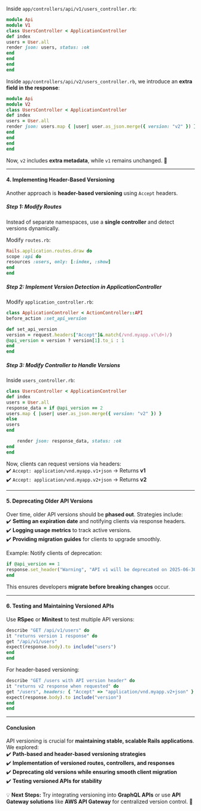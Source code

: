 
Inside `app/controllers/api/v1/users_controller.rb`:  
```ruby
module Api
module V1
class UsersController < ApplicationController
def index
users = User.all
render json: users, status: :ok
end
end
end
end
```

Inside `app/controllers/api/v2/users_controller.rb`, we introduce an **extra field in the response**:  
```ruby
module Api
module V2
class UsersController < ApplicationController
def index
users = User.all
render json: users.map { |user| user.as_json.merge({ version: "v2" }) }, status: :ok
end
end
end
end
```

Now, `v2` includes **extra metadata**, while `v1` remains unchanged. 🚀

---

#### **4. Implementing Header-Based Versioning**
Another approach is **header-based versioning** using `Accept` headers.

##### **Step 1: Modify Routes**
Instead of separate namespaces, use a **single controller** and detect versions dynamically.

Modify `routes.rb`:  
```ruby
Rails.application.routes.draw do
scope :api do
resources :users, only: [:index, :show]
end
end
```

##### **Step 2: Implement Version Detection in ApplicationController**
Modify `application_controller.rb`:  
```ruby
class ApplicationController < ActionController::API
before_action :set_api_version

def set_api_version
version = request.headers["Accept"]&.match(/vnd.myapp.v(\d+)/)
@api_version = version ? version[1].to_i : 1
end
end
```

##### **Step 3: Modify Controller to Handle Versions**
Inside `users_controller.rb`:  
```ruby
class UsersController < ApplicationController
def index
users = User.all
response_data = if @api_version == 2
users.map { |user| user.as_json.merge({ version: "v2" }) }
else
users
end

    render json: response_data, status: :ok
end
end
```

Now, clients can request versions via headers:  
✔️ `Accept: application/vnd.myapp.v1+json` → Returns **v1**  
✔️ `Accept: application/vnd.myapp.v2+json` → Returns **v2**

---

#### **5. Deprecating Older API Versions**
Over time, older API versions should be **phased out**. Strategies include:  
✔️ **Setting an expiration date** and notifying clients via response headers.  
✔️ **Logging usage metrics** to track active versions.  
✔️ **Providing migration guides** for clients to upgrade smoothly.

Example: Notify clients of deprecation:  
```ruby
if @api_version == 1
response.set_header("Warning", "API v1 will be deprecated on 2025-06-30")
end
```

This ensures developers **migrate before breaking changes** occur.

---

#### **6. Testing and Maintaining Versioned APIs**
Use **RSpec** or **Minitest** to test multiple API versions:  
```ruby
describe "GET /api/v1/users" do
it "returns version 1 response" do
get "/api/v1/users"
expect(response.body).to include("users")
end
end
```

For header-based versioning:  
```ruby
describe "GET /users with API version header" do
it "returns v2 response when requested" do
get "/users", headers: { "Accept" => "application/vnd.myapp.v2+json" }
expect(response.body).to include("version")
end
end
```

---

#### **Conclusion**
API versioning is crucial for **maintaining stable, scalable Rails applications**. We explored:  
✔️ **Path-based and header-based versioning strategies**  
✔️ **Implementation of versioned routes, controllers, and responses**  
✔️ **Deprecating old versions while ensuring smooth client migration**  
✔️ **Testing versioned APIs for stability**

💡 **Next Steps:** Try integrating versioning into **GraphQL APIs** or use **API Gateway solutions** like **AWS API Gateway** for centralized version control. 🚀  
